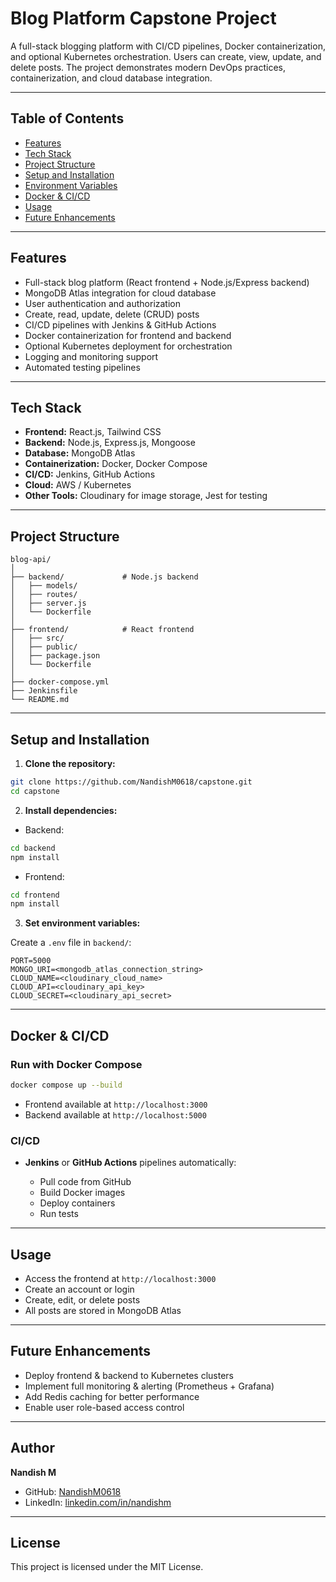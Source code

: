 # Blog Platform Capstone Project

A full-stack blogging platform with CI/CD pipelines, Docker containerization, and optional Kubernetes orchestration. Users can create, view, update, and delete posts. The project demonstrates modern DevOps practices, containerization, and cloud database integration.

---

## Table of Contents

* [Features](#features)
* [Tech Stack](#tech-stack)
* [Project Structure](#project-structure)
* [Setup and Installation](#setup-and-installation)
* [Environment Variables](#environment-variables)
* [Docker & CI/CD](#docker--cicd)
* [Usage](#usage)
* [Future Enhancements](#future-enhancements)

---

## Features

* Full-stack blog platform (React frontend + Node.js/Express backend)
* MongoDB Atlas integration for cloud database
* User authentication and authorization
* Create, read, update, delete (CRUD) posts
* CI/CD pipelines with Jenkins & GitHub Actions
* Docker containerization for frontend and backend
* Optional Kubernetes deployment for orchestration
* Logging and monitoring support
* Automated testing pipelines

---

## Tech Stack

* **Frontend:** React.js, Tailwind CSS
* **Backend:** Node.js, Express.js, Mongoose
* **Database:** MongoDB Atlas
* **Containerization:** Docker, Docker Compose
* **CI/CD:** Jenkins, GitHub Actions
* **Cloud:** AWS / Kubernetes
* **Other Tools:** Cloudinary for image storage, Jest for testing

---

## Project Structure

```
blog-api/
│
├── backend/             # Node.js backend
│   ├── models/
│   ├── routes/
│   ├── server.js
│   └── Dockerfile
│
├── frontend/            # React frontend
│   ├── src/
│   ├── public/
│   ├── package.json
│   └── Dockerfile
│
├── docker-compose.yml
├── Jenkinsfile
└── README.md
```

---

## Setup and Installation

1. **Clone the repository:**

```bash
git clone https://github.com/NandishM0618/capstone.git
cd capstone
```

2. **Install dependencies:**

* Backend:

```bash
cd backend
npm install
```

* Frontend:

```bash
cd frontend
npm install
```

3. **Set environment variables:**

Create a `.env` file in `backend/`:

```
PORT=5000
MONGO_URI=<mongodb_atlas_connection_string>
CLOUD_NAME=<cloudinary_cloud_name>
CLOUD_API=<cloudinary_api_key>
CLOUD_SECRET=<cloudinary_api_secret>
```

---

## Docker & CI/CD

### Run with Docker Compose

```bash
docker compose up --build
```

* Frontend available at `http://localhost:3000`
* Backend available at `http://localhost:5000`

### CI/CD

* **Jenkins** or **GitHub Actions** pipelines automatically:

  * Pull code from GitHub
  * Build Docker images
  * Deploy containers
  * Run tests

---

## Usage

* Access the frontend at `http://localhost:3000`
* Create an account or login
* Create, edit, or delete posts
* All posts are stored in MongoDB Atlas

---

## Future Enhancements

* Deploy frontend & backend to Kubernetes clusters
* Implement full monitoring & alerting (Prometheus + Grafana)
* Add Redis caching for better performance
* Enable user role-based access control

---

## Author

**Nandish M**

* GitHub: [NandishM0618](https://github.com/NandishM0618)
* LinkedIn: [linkedin.com/in/nandishm](https://www.linkedin.com/in/nandishm/)

---

## License

This project is licensed under the MIT License.
